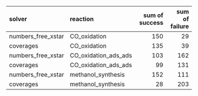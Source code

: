| solver             | reaction             |   sum of success |   sum of failure |
|:-------------------|:---------------------|-----------------:|-----------------:|
| numbers_free_xstar | CO_oxidation         |              150 |               29 |
| coverages          | CO_oxidation         |              135 |               39 |
| numbers_free_xstar | CO_oxidation_ads_ads |              103 |              162 |
| coverages          | CO_oxidation_ads_ads |               99 |              131 |
| numbers_free_xstar | methanol_synthesis   |              152 |              111 |
| coverages          | methanol_synthesis   |               28 |              203 |